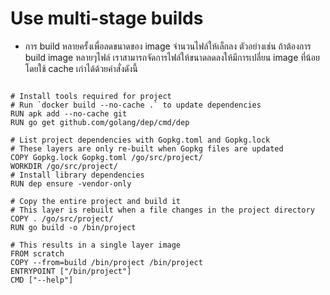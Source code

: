 # Use multi-stage builds 

 
- การ build หลายครั้งเพื่อลดขนาดของ image จำนวนไฟล์ให้เล็กลง 
  ตัวอย่างเช่น ถ้าต้องการ build image หลายๆไฟล์ เราสามารถจัดการไฟล์ให้ขนาดลดลงให้มีการเปลี่ยน image ที่น้อยโดยใช้ cache เก่าได้ด้วยคำสั่งดังนี้
  
 ```FROM golang:1.11-alpine AS build

# Install tools required for project
# Run `docker build --no-cache .` to update dependencies
RUN apk add --no-cache git
RUN go get github.com/golang/dep/cmd/dep

# List project dependencies with Gopkg.toml and Gopkg.lock
# These layers are only re-built when Gopkg files are updated
COPY Gopkg.lock Gopkg.toml /go/src/project/
WORKDIR /go/src/project/
# Install library dependencies
RUN dep ensure -vendor-only

# Copy the entire project and build it
# This layer is rebuilt when a file changes in the project directory
COPY . /go/src/project/
RUN go build -o /bin/project

# This results in a single layer image
FROM scratch
COPY --from=build /bin/project /bin/project
ENTRYPOINT ["/bin/project"]
CMD ["--help"]
```
